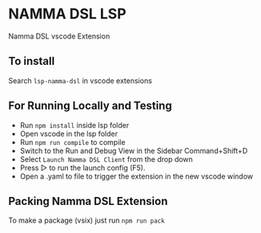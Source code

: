 # NAMMA DSL LSP

Namma DSL vscode Extension

## To install
Search `lsp-namma-dsl` in vscode extensions

## For Running Locally and Testing

- Run `npm install` inside lsp folder
- Open vscode in the lsp folder
- Run `npm run compile` to compile
- Switch to the Run and Debug View in the Sidebar Command+Shift+D
- Select `Launch Namma DSL Client` from the drop down
- Press ▷ to run the launch config (F5).
- Open a .yaml to file to trigger the extension in the new vscode window

## Packing Namma DSL Extension
To make a package (vsix) just run `npm run pack`